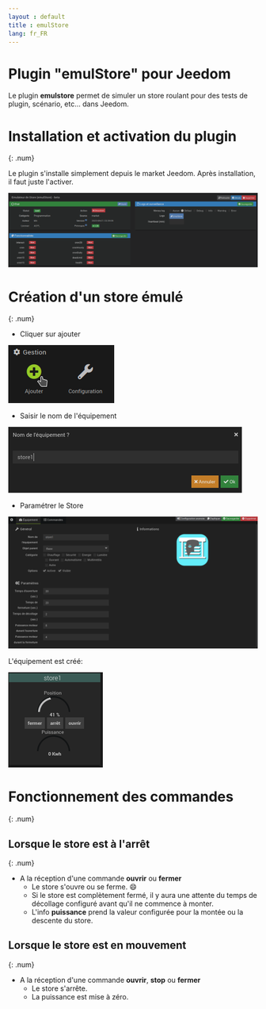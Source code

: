 ```yaml
---
layout : default
title : emulStore
lang: fr_FR
---
```


# Plugin "emulStore" pour Jeedom

Le plugin **emulstore** permet de simuler un store roulant pour des tests de plugin, scénario, etc... dans Jeedom.

# Installation et activation du plugin
{: .num}

Le plugin s'installe simplement depuis le market Jeedom. Après installation, il faut juste l'activer.

![Page de configuration de plugin](/images/emulStore/config_plugin.png)

# Création d'un store émulé
{: .num}

   + Cliquer sur ajouter

   ![Ajout d'un store émulé](/images/emulStore/ajout_store.png)

   + Saisir le nom de l'équipement

   ![Nom du store émulé](/images/emulStore/nom_equipement.png)

   + Paramétrer le Store

   ![Configuration du store émulé](/images/emulStore/config_equipement.png)

L'équipement est créé:

![Store émulé](/images/emulStore/equipement.png)

# Fonctionnement des commandes
{: .num}

## Lorsque le store est à l'arrêt
{: .num}

  * A la réception d'une commande **ouvrir** ou **fermer**
     * Le store s'ouvre ou se ferme. :smile:
     * Si le store est complètement fermé, il y aura une attente du temps de décollage configuré avant qu'il ne commence à monter.
     * L'info **puissance** prend la valeur configurée pour la montée ou la descente du store.


## Lorsque le store est en mouvement
{: .num}

  * A la réception d'une commande **ouvrir**, **stop** ou **fermer**
     * Le store s'arrête.
     * La puissance est mise à zéro.
